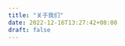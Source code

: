 ```yaml
---
title: "关于我们"
date: 2022-12-16T13:27:42+08:00
draft: false
---
```


<script>
window.location.href = "/about";
</script>